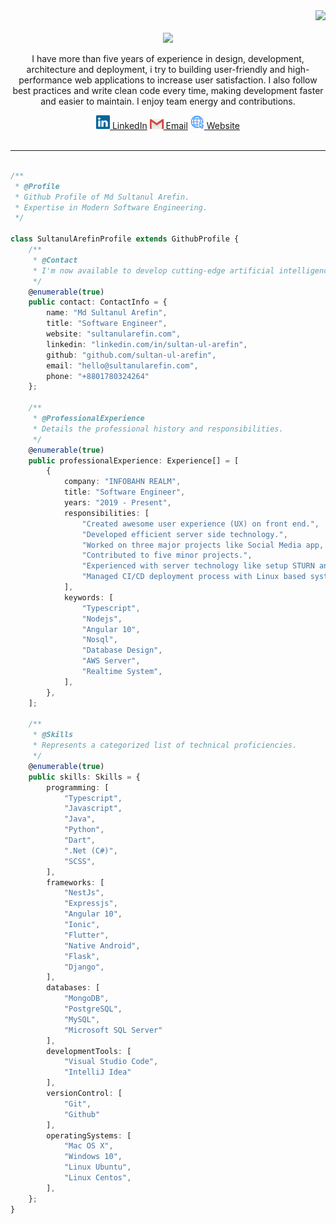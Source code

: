 <div align="right">
<a style="text-decoration: none" target="_blank"href="https://github.com/sultan-ul-arefin">
<img src="https://visitor-badge.laobi.icu/badge?page_id=sultan-ul-arefin.sultan-ul-arefin&left_color=gray&right_color=blue&left_text=Coders%20visitors">
</a>
</div>
<br>
<div align="center">
<img src="https://readme-typing-svg.herokuapp.com/?font=Roboto&weight=900&size=40=true&vCenter=true&width=500&height=70&duration=4000&color=B3B3B3&lines=Hi+There!+👋;+I'm+Sultanul+Arefin!;" />
<br>
<p>
I have more than five years of experience in design, development, architecture and deployment, i try to building user-friendly and high-performance web applications to increase user satisfaction. I also follow best practices and write clean code every time, making development faster and easier to maintain. I enjoy team energy and contributions.
</p>
  <a href="https://www.linkedin.com/in/sultan-ul-arefin/" title="LinkedIn"><img width="22" src="https://github.com/sultan-ul-arefin/sultan-ul-arefin/blob/main/images/linkedin.svg"> LinkedIn</a>
  <a href="mailto:hello@sultanularefin.com?subject=From%20GitHub&body=Hi,%20there.%20Found%20you%20from%20GitHub." title="Send email"><img width="22" src="https://github.com/sultan-ul-arefin/sultan-ul-arefin/blob/main/images/gmail.png"> Email</a>
  <a href="https://sultanularefin.com/" title="Website"><img width="22" src="https://github.com/sultan-ul-arefin/sultan-ul-arefin/blob/main/images/blog.png"> Website </a>
</div>
<br>
<hr>

```typescript

/**
 * @Profile
 * Github Profile of Md Sultanul Arefin.
 * Expertise in Modern Software Engineering.
 */

class SultanulArefinProfile extends GithubProfile {
    /**
     * @Contact
     * I'm now available to develop cutting-edge artificial intelligence software.
     */
    @enumerable(true)
    public contact: ContactInfo = {
        name: "Md Sultanul Arefin",
        title: "Software Engineer",
        website: "sultanularefin.com",
        linkedin: "linkedin.com/in/sultan-ul-arefin",
        github: "github.com/sultan-ul-arefin",
        email: "hello@sultanularefin.com",
        phone: "+8801780324264"
    };

    /**
     * @ProfessionalExperience
     * Details the professional history and responsibilities.
     */
    @enumerable(true)
    public professionalExperience: Experience[] = [
        {
            company: "INFOBAHN REALM",
            title: "Software Engineer",
            years: "2019 - Present",
            responsibilities: [
                "Created awesome user experience (UX) on front end.",
                "Developed efficient server side technology.",
                "Worked on three major projects like Social Media app, Real time online examination system as fullstack engineer, mostly using (MEAN) stack with socket.io for real time data transmission.",
                "Contributed to five minor projects.",
                "Experienced with server technology like setup STURN and TURN and MongoDB server.",
                "Managed CI/CD deployment process with Linux based system.",
            ],
            keywords: [
                "Typescript",
                "Nodejs",
                "Angular 10",
                "Nosql",
                "Database Design",
                "AWS Server",
                "Realtime System",
            ],
        },
    ];

    /**
     * @Skills
     * Represents a categorized list of technical proficiencies.
     */
    @enumerable(true)
    public skills: Skills = {
        programming: [
            "Typescript",
            "Javascript",
            "Java",
            "Python",
            "Dart",
            ".Net (C#)",
            "SCSS",
        ],
        frameworks: [
            "NestJs",
            "Expressjs",
            "Angular 10",
            "Ionic",
            "Flutter",
            "Native Android",
            "Flask",
            "Django",
        ],
        databases: [
            "MongoDB", 
            "PostgreSQL", 
            "MySQL", 
            "Microsoft SQL Server"
        ],
        developmentTools: [
            "Visual Studio Code", 
            "IntelliJ Idea"
        ],
        versionControl: [
            "Git",
            "Github"
        ],
        operatingSystems: [
            "Mac OS X",
            "Windows 10",
            "Linux Ubuntu",
            "Linux Centos",
        ],
    };
}

```

